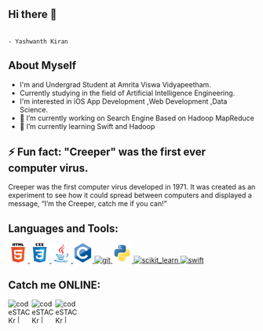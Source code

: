 ## Hi there 👋
                                                                                                - Yashwanth Kiran
## About Myself
- I'm and Undergrad Student at Amrita Viswa Vidyapeetham.
- Currently studying in the field of Artificial Intelligence Engineering.
- I'm interested in iOS App Development ,Web Development ,Data Science.
- 🔭 I’m currently working on Search Engine Based on Hadoop MapReduce
- 🌱 I’m currently learning Swift and Hadoop
## ⚡ Fun fact: "Creeper" was the first ever computer virus.

Creeper was the first computer virus developed in 1971. It was created as an experiment to see how it could spread between computers and displayed a message, “I’m the Creeper, catch me if you can!”
## Languages and Tools:

<p align="left"> 
<a href="https://www.w3.org/html/" target="_blank"> <img src="https://raw.githubusercontent.com/devicons/devicon/master/icons/html5/html5-original-wordmark.svg" alt="html5" width="40" height="40"/> </a> 
<a href="https://www.w3schools.com/css/" target="_blank"> <img src="https://raw.githubusercontent.com/devicons/devicon/master/icons/css3/css3-original-wordmark.svg" alt="css3" width="40" height="40"/> </a> 
<a href="https://www.java.com" target="_blank"> <img src="https://raw.githubusercontent.com/devicons/devicon/master/icons/java/java-original.svg" alt="java" width="40" height="40"/> </a> 
<a href="https://www.cprogramming.com/" target="_blank"> <img src="https://raw.githubusercontent.com/devicons/devicon/master/icons/c/c-original.svg"      alt="c" width="40" height="40"/> </a> 
<a href="https://git-scm.com/" target="_blank"> <img src="https://www.vectorlogo.zone/logos/git-scm/git-scm-icon.svg" alt="git" width="40" height="40"/> </a> 
<a href="https://www.python.org" target="_blank"> <img src="https://raw.githubusercontent.com/devicons/devicon/master/icons/python/python-original.svg" alt="python" width="40" height="40"/> </a>
<a href="https://scikit-learn.org/" target="_blank"> <img src="https://upload.wikimedia.org/wikipedia/commons/0/05/Scikit_learn_logo_small.svg" alt="scikit_learn" width="40" height="40"/> </a> 
<a href="https://developer.apple.com/swift/" target="_blank"> <img src="https://cdn.cdnlogo.com/logos/s/66/swift.svg" alt="swift" width="40" height="40"/> </a> 

</p>

## Catch me ONLINE:


[<img height = 48 width = 48 align="left" alt="codeSTACKr | Instagram" width="40px" src="https://upload.wikimedia.org/wikipedia/commons/thumb/9/96/Instagram.svg/1200px-Instagram.svg.png" />](https://www.instagram.com/_iyashk/)
[<img height = 48 width = 48 align="left" alt="codeSTACKr | LinkedIn" width="40px" src="https://upload.wikimedia.org/wikipedia/commons/e/e9/Linkedin_icon.svg" />](https://www.linkedin.com/in/yashwanth-kiran-7401b1211/)
[<img height = 48 width = 48 align="left" alt="codeSTACKr | Mail" width="40px" src="https://upload.wikimedia.org/wikipedia/commons/7/7e/Gmail_icon_%282020%29.svg" />](yashwanthkiran2624@gmail.com)


